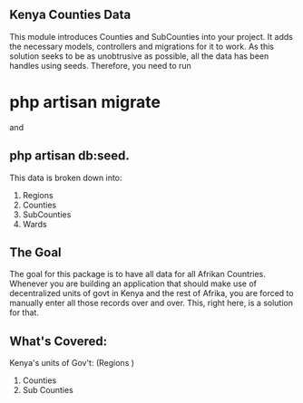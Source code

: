 ## Kenya Counties Data

This module introduces Counties and SubCounties into your project. It adds the necessary models, controllers and migrations for it to work. As this solution seeks to be as unobtrusive as possible, all the data has been handles using seeds. Therefore, you need to run 
# php artisan migrate 
and 
## php artisan db:seed.

This data is broken down into:
1. Regions
2. Counties 
3. SubCounties
4. Wards


## The Goal
The goal for this package is to have all data for all Afrikan Countries. Whenever you are building an application that should make use of decentralized units of govt in Kenya and the rest of Afrika, you are forced to manually enter all those records over and over. This, right here, is a solution for that. 

## What's Covered:
Kenya's units of Gov't:
(Regions )
1. Counties
2. Sub Counties
